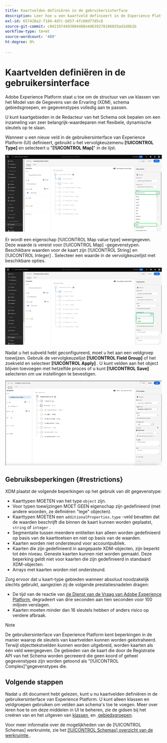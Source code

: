 ```yaml
---
title: Kaartvelden definiëren in de gebruikersinterface
description: Leer hoe u een kaartveld definieert in de Experience Platform-gebruikersinterface.
exl-id: 657428a2-f184-4d7c-b657-4fc60d77d5c6
source-git-commit: c0421974493884488e4d639278106835ad1d8b1b
workflow-type: tm+mt
source-wordcount: '469'
ht-degree: 0%

---
```


# Kaartvelden definiëren in de gebruikersinterface

Adobe Experience Platform staat u toe om de structuur van uw klassen van het Model van de Gegevens van de Ervaring (XDM), schema gebiedsgroepen, en gegevenstypes volledig aan te passen.

U kunt kaartgebieden in de Redacteur van het Schema ook bepalen om een inzameling van zeer belangrijk-waardeparen met flexibele, dynamische sleutels op te slaan.

Wanneer u een nieuw veld in de gebruikersinterface van Experience Platform (UI) definieert, gebruikt u het vervolgkeuzemenu **[!UICONTROL Type]** en selecteert u &quot;**[!UICONTROL Map]**&quot; in de lijst.

![&#x200B; de Redacteur van Schema&#39;s met het Type dropdown en benadrukte waarde van de Kaart.](../../images/ui/fields/special/map.png)

Er wordt een eigenschap [!UICONTROL Map value type] weergegeven. Deze waarde is vereist voor [!UICONTROL Map] -gegevenstypen. Beschikbare waarden voor de kaart zijn [!UICONTROL String] en [!UICONTROL Integer] . Selecteer een waarde in de vervolgkeuzelijst met beschikbare opties.

![&#x200B; de Redacteur van Schema met [!UICONTROL Map value type] benadrukt dropdown.](../../images/ui/fields/special/map-value-type.png)

Nadat u het subveld hebt geconfigureerd, moet u het aan een veldgroep toewijzen. Gebruik de vervolgkeuzelijst **[!UICONTROL Field Group]** of het zoekveld en selecteer **[!UICONTROL Apply]** . U kunt velden aan het object blijven toevoegen met hetzelfde proces of u kunt **[!UICONTROL Save]** selecteren om uw instellingen te bevestigen.

![&#x200B; een opname van de selectie van de gebiedsgroep en montages die worden toegepast.](../../images/ui/fields/special/assign-to-field-group.gif)

## Gebruiksbeperkingen {#restrictions}

XDM plaatst de volgende beperkingen op het gebruik van dit gegevenstype:

* Kaarttypen MOETEN van het type `object` zijn.
* Voor typen toewijzingen MOET GEEN eigenschap zijn gedefinieerd (met andere woorden, ze definiëren &quot;lege&quot; objecten).
* Kaarttypen MOETEN een `additionalProperties.type` -veld bevatten dat de waarden beschrijft die binnen de kaart kunnen worden geplaatst, `string` of `integer` .
* Segmentatie tussen meerdere entiteiten kan alleen worden gedefinieerd op basis van de kaarttoetsen en niet op basis van de waarden.
* Kaarten worden niet ondersteund voor accountpubliek.
* Kaarten die zijn gedefinieerd in aangepaste XDM-objecten, zijn beperkt tot één niveau. Geneste kaarten kunnen niet worden gemaakt. Deze beperking geldt niet voor kaarten die zijn gedefinieerd in standaard XDM-objecten.
* Arrays met kaarten worden niet ondersteund.

Zorg ervoor dat u kaart-type gebieden wanneer absoluut noodzakelijk slechts gebruikt, aangezien zij de volgende prestatiesnadelen dragen:

* De tijd van de reactie van [&#x200B; de Dienst van de Vraag van Adobe Experience Platform &#x200B;](../../../query-service/home.md) degradeert van drie seconden aan tien seconden voor 100 miljoen verslagen.
* Kaarten moeten minder dan 16 sleutels hebben of anders risico op verdere afbraak.

>[!NOTE]
>
>De gebruikersinterface van Experience Platform kent beperkingen in de manier waarop de sleutels van kaartvelden kunnen worden geëxtraheerd. Terwijl objecttekstvelden kunnen worden uitgebreid, worden kaarten als één veld weergegeven. De gebieden van de kaart die door de Registratie API van het Schema worden gecreeerd die geen koord of geheel gegevenstypes zijn worden getoond als &quot;[!UICONTROL Complex]&quot;gegevenstypes die.

## Volgende stappen

Nadat u dit document hebt gelezen, kunt u nu kaartvelden definiëren in de gebruikersinterface van Experience Platform. U kunt alleen klassen en veldgroepen gebruiken om velden aan schema&#39;s toe te voegen. Meer over leren hoe te om deze middelen in UI te beheren, zie de gidsen bij het creëren van en het uitgeven van [&#x200B; klassen &#x200B;](../resources/classes.md) en [&#x200B; gebiedsgroepen &#x200B;](../resources/field-groups.md).

Voor meer informatie over de mogelijkheden van de [!UICONTROL Schemas] werkruimte, zie het [[!UICONTROL Schemas] overzicht van de werkruimte &#x200B;](../overview.md).
